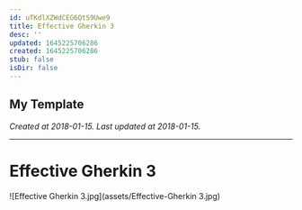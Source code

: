 ```yaml
---
id: uTKdlXZWdCEG6QtS9Uwe9
title: Effective Gherkin 3
desc: ''
updated: 1645225706286
created: 1645225706286
stub: false
isDir: false
---
```

My Template
---

_Created at 2018-01-15._
_Last updated at 2018-01-15._




---

# Effective Gherkin 3


![Effective Gherkin 3.jpg](assets/Effective-Gherkin 3.jpg)

